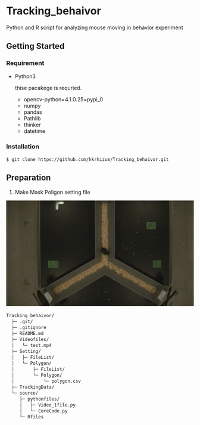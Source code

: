 # Tracking_behaivor

Python and R script for analyzing mouse moving in behavior experiment

## Getting Started

### Requirement

- Python3

  thise pacakege is requried.
  - opencv-python=4.1.0.25=pypi_0
  - numpy
  - pandas
  - Pathlib
  - thinker
  - datetime

### Installation

```
$ git clone https://github.com/hkrkizum/Tracking_behaivor.git
```

## Preparation  

1. Make Mask Poligon setting file


![Base](https://github.com/hkrkizum/Tracking_behaivor/blob/image/images/test.mp4_snapshot_00.04_%5B2019.06.16_00.12.21%5D.jpg)


```
Tracking_behaivor/
  ├─ .git/
  ├─ .gitignore
  ├─ README.md
  ├─ Videofiles/
  │   └─ test.mp4
  ├─ Setting/
  │   ├─ FileList/
  │   └─ Polygon/
  │       ├─ FileList/
  │       └─ Polygon/
  │           └─ polygon.csv
  ├─ TrackingData/
  └─ source/
     ├─ pythonfiles/
     │   ├─ Video_1file.py
     │   └─ CoreCode.py
     └─ Rfiles
```